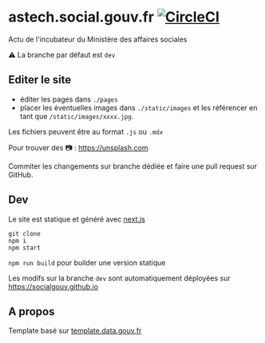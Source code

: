# astech.social.gouv.fr [![CircleCI](https://circleci.com/gh/SocialGouv/socialgouv.github.io.svg?style=svg)](https://circleci.com/gh/SocialGouv/socialgouv.github.io)

Actu de l'incubateur du Ministère des affaires sociales

⚠ La branche par défaut est `dev`

## Editer le site

 - éditer les pages dans `./pages`
 - placer les éventuelles images dans `./static/images` et les référencer en tant que `/static/images/xxxx.jpg`.

Les fichiers peuvent être au format `.js` ou `.mdx`

Pour trouver des 📷 : https://unsplash.com

Commiter les changements sur branche dédiée et faire une pull request sur GitHub.

## Dev

Le site est statique et généré avec [next.js](https://github.com/zeit/next.js)

```
git clone
npm i
npm start
```

`npm run build` pour builder une version statique

Les modifs sur la branche `dev` sont automatiquement déployées sur https://socialgouv.github.io

## A propos

Template basé sur [template.data.gouv.fr](https://github.com/etalab/template.data.gouv.fr)

